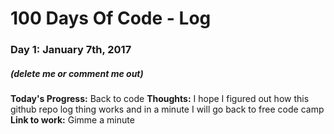 # 100 Days Of Code - Log

### Day 1: January 7th, 2017
##### (delete me or comment me out)

**Today's Progress:** Back to code
**Thoughts:** I hope I figured out how this github repo log thing works and in a minute I will go back to free code camp
**Link to work:** Gimme a minute

